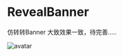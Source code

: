 # RevealBanner
仿转转Banner  大致效果一致，待完善.....

![avatar](https://github.com/tokiii/RevealBanner/blob/master/art/banner_image.gif?raw=true)
